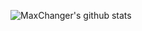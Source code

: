 

<!--
### Hi there 👋
**MaxChanger/MaxChanger** is a ✨ _special_ ✨ repository because its `README.md` (this file) appears on your GitHub profile.

Here are some ideas to get you started:

- 🔭 I’m currently working on ...
- 🌱 I’m currently learning ...
- 👯 I’m looking to collaborate on ...
- 🤔 I’m looking for help with ...
- 💬 Ask me about ...
- 📫 How to reach me: ...
- 😄 Pronouns: ...
- ⚡ Fun fact: ...
-->

![MaxChanger's github stats](https://github-readme-stats.vercel.app/api?username=MaxChanger&show_icons=true&count_private=true&theme=default_repocard&PAT_1)

